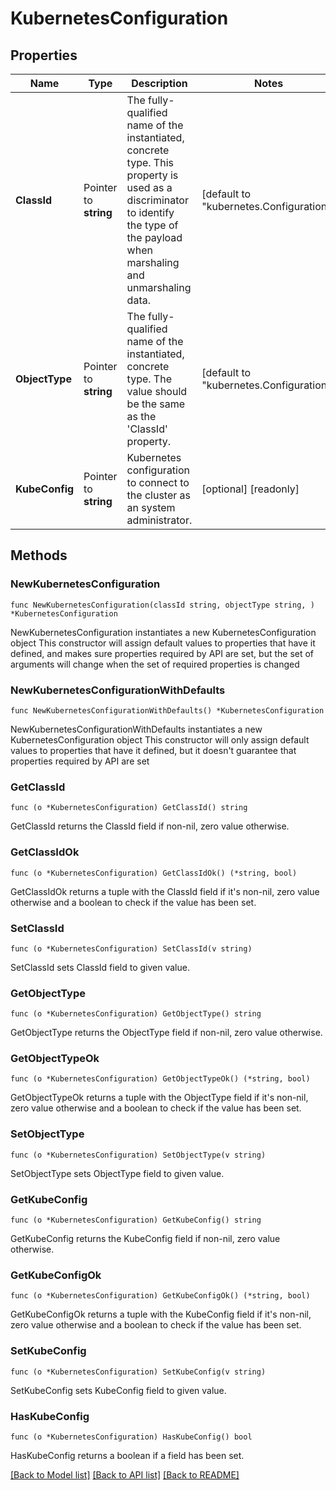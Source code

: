 # KubernetesConfiguration

## Properties

Name | Type | Description | Notes
------------ | ------------- | ------------- | -------------
**ClassId** | Pointer to **string** | The fully-qualified name of the instantiated, concrete type. This property is used as a discriminator to identify the type of the payload when marshaling and unmarshaling data. | [default to "kubernetes.Configuration"]
**ObjectType** | Pointer to **string** | The fully-qualified name of the instantiated, concrete type. The value should be the same as the &#39;ClassId&#39; property. | [default to "kubernetes.Configuration"]
**KubeConfig** | Pointer to **string** | Kubernetes configuration to connect to the cluster as an system administrator. | [optional] [readonly] 

## Methods

### NewKubernetesConfiguration

`func NewKubernetesConfiguration(classId string, objectType string, ) *KubernetesConfiguration`

NewKubernetesConfiguration instantiates a new KubernetesConfiguration object
This constructor will assign default values to properties that have it defined,
and makes sure properties required by API are set, but the set of arguments
will change when the set of required properties is changed

### NewKubernetesConfigurationWithDefaults

`func NewKubernetesConfigurationWithDefaults() *KubernetesConfiguration`

NewKubernetesConfigurationWithDefaults instantiates a new KubernetesConfiguration object
This constructor will only assign default values to properties that have it defined,
but it doesn't guarantee that properties required by API are set

### GetClassId

`func (o *KubernetesConfiguration) GetClassId() string`

GetClassId returns the ClassId field if non-nil, zero value otherwise.

### GetClassIdOk

`func (o *KubernetesConfiguration) GetClassIdOk() (*string, bool)`

GetClassIdOk returns a tuple with the ClassId field if it's non-nil, zero value otherwise
and a boolean to check if the value has been set.

### SetClassId

`func (o *KubernetesConfiguration) SetClassId(v string)`

SetClassId sets ClassId field to given value.


### GetObjectType

`func (o *KubernetesConfiguration) GetObjectType() string`

GetObjectType returns the ObjectType field if non-nil, zero value otherwise.

### GetObjectTypeOk

`func (o *KubernetesConfiguration) GetObjectTypeOk() (*string, bool)`

GetObjectTypeOk returns a tuple with the ObjectType field if it's non-nil, zero value otherwise
and a boolean to check if the value has been set.

### SetObjectType

`func (o *KubernetesConfiguration) SetObjectType(v string)`

SetObjectType sets ObjectType field to given value.


### GetKubeConfig

`func (o *KubernetesConfiguration) GetKubeConfig() string`

GetKubeConfig returns the KubeConfig field if non-nil, zero value otherwise.

### GetKubeConfigOk

`func (o *KubernetesConfiguration) GetKubeConfigOk() (*string, bool)`

GetKubeConfigOk returns a tuple with the KubeConfig field if it's non-nil, zero value otherwise
and a boolean to check if the value has been set.

### SetKubeConfig

`func (o *KubernetesConfiguration) SetKubeConfig(v string)`

SetKubeConfig sets KubeConfig field to given value.

### HasKubeConfig

`func (o *KubernetesConfiguration) HasKubeConfig() bool`

HasKubeConfig returns a boolean if a field has been set.


[[Back to Model list]](../README.md#documentation-for-models) [[Back to API list]](../README.md#documentation-for-api-endpoints) [[Back to README]](../README.md)


